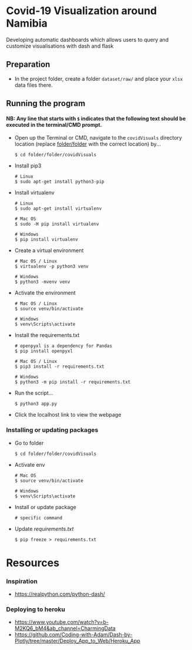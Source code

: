 # Covid-19 Visualization around Namibia
 Developing automatic dashboards which allows users to query and customize visualisations with dash and flask

## Preparation
- In the project folder, create a folder `dataset/raw/` and place your `xlsx` data files there.

## Running the program
#### NB: Any line that starts with `$` indicates that the following text should be executed in the terminal/CMD prompt.

- Open up the Terminal or CMD, navigate to the `covidVisuals` directory location (replace <ins>folder/folder</ins> with the correct location) by...

      $ cd folder/folder/covidVisuals
      
- Install pip3

      # Linux
      $ sudo apt-get install python3-pip

- Install virtualenv
      
      # Linux
      $ sudo apt-get install virtualenv
      
      # Mac OS
      $ sudo -H pip install virtualenv
      
      # Windows
      $ pip install virtualenv
  
- Create a virtual environment
  
      # Mac OS / Linux
      $ virtualenv -p python3 venv

      # Windows
      $ python3 -mvenv venv
      
- Activate the environment
  
      # Mac OS / Linux
      $ source venv/bin/activate
      
      # Windows
      $ venv\Scripts\activate

- Install the requirements.txt

      # openpyxl is a dependency for Pandas
      $ pip install openpyxl
  
      # Mac OS / Linux
      $ pip3 install -r requirements.txt
      
      # Windows
      $ python3 -m pip install -r requirements.txt
    
- Run the script...

      $ python3 app.py

- Click the localhost link to view the webpage


### Installing or updating packages

- Go to folder

      $ cd folder/folder/covidVisuals

- Activate env

      # Mac OS
      $ source venv/bin/activate

      # Windows
      $ venv\Scripts\activate
  
- Install or update package

      # specific command

- Update *requirements.txt*

      $ pip freeze > requirements.txt

# Resources

### Inspiration
- https://realpython.com/python-dash/

### Deploying to heroku
- https://www.youtube.com/watch?v=b-M2KQ6_bM4&ab_channel=CharmingData
- https://github.com/Coding-with-Adam/Dash-by-Plotly/tree/master/Deploy_App_to_Web/Heroku_App
